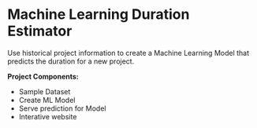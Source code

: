 # Machine Learning Duration Estimator

Use historical project information to create a Machine Learning Model that predicts the duration for a new project.

**Project Components:**

- Sample Dataset
- Create ML Model
- Serve prediction for Model
- Interative website
